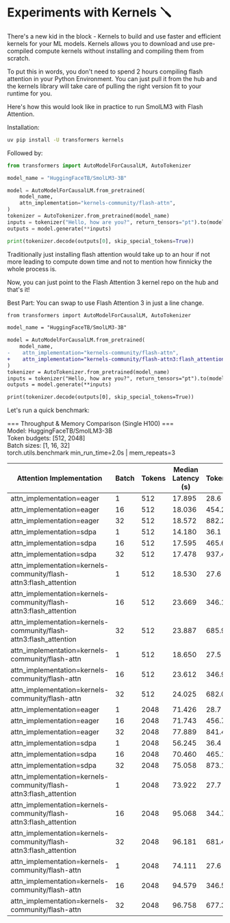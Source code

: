 # Experiments with Kernels 🪛

There's a new kid in the block - Kernels to build and use faster and efficient kernels for your ML models. Kernels allows you to download and use pre-compiled compute kernels without installing and compiling them from scratch.

To put this in words, you don't need to spend 2 hours compiling flash attention in your Python Environment. You can just pull it from the hub and the kernels library will take care of pulling the right version fit to your runtime for you.

Here's how this would look like in practice to run SmolLM3 with Flash Attention. 

Installation:

```bash
uv pip install -U transformers kernels
```

Followed by:

```python
from transformers import AutoModelForCausalLM, AutoTokenizer

model_name = "HuggingFaceTB/SmolLM3-3B"

model = AutoModelForCausalLM.from_pretrained(
    model_name,
    attn_implementation="kernels-community/flash-attn",
)
tokenizer = AutoTokenizer.from_pretrained(model_name)
inputs = tokenizer("Hello, how are you?", return_tensors="pt").to(model.device)
outputs = model.generate(**inputs)

print(tokenizer.decode(outputs[0], skip_special_tokens=True))
```

Traditionally just installing flash attention would take up to an hour if not more leading to compute down time and not to mention how finnicky the whole process is.

Now, you can just point to the Flash Attention 3 kernel repo on the hub and that's it!

Best Part: You can swap to use Flash Attention 3 in just a line change.

```diff
from transformers import AutoModelForCausalLM, AutoTokenizer

model_name = "HuggingFaceTB/SmolLM3-3B"

model = AutoModelForCausalLM.from_pretrained(
    model_name,
-    attn_implementation="kernels-community/flash-attn",
+    attn_implementation="kernels-community/flash-attn3:flash_attention",    
)
tokenizer = AutoTokenizer.from_pretrained(model_name)
inputs = tokenizer("Hello, how are you?", return_tensors="pt").to(model.device)
outputs = model.generate(**inputs)

print(tokenizer.decode(outputs[0], skip_special_tokens=True))
```

Let's run a quick benchmark:


=== Throughput & Memory Comparison (Single H100) ===  
Model: HuggingFaceTB/SmolLM3-3B  
Token budgets: [512, 2048]  
Batch sizes: [1, 16, 32]  
torch.utils.benchmark min_run_time=2.0s | mem_repeats=3

| Attention Implementation                        | Batch | Tokens | Median Latency (s) | Tokens/s | Peak Alloc (GiB) | Peak Reserved (GiB) |
|-------------------------------------------------|-------|--------|--------------------|----------|------------------|---------------------|
| attn_implementation=eager                       | 1     | 512    | 17.895             | 28.6     | 5.80             | 5.83                |
| attn_implementation=eager                       | 16    | 512    | 18.036             | 454.2    | 6.46             | 6.86                |
| attn_implementation=eager                       | 32    | 512    | 18.572             | 882.2    | 7.15             | 8.46                |
| attn_implementation=sdpa                        | 1     | 512    | 14.180             | 36.1     | 5.80             | 5.81                |
| attn_implementation=sdpa                        | 16    | 512    | 17.595             | 465.6    | 6.46             | 6.86                |
| attn_implementation=sdpa                        | 32    | 512    | 17.478             | 937.4    | 7.15             | 8.46                |
| attn_implementation=kernels-community/flash-attn3:flash_attention | 1     | 512    | 18.530             | 27.6     | 5.80             | 5.81                |
| attn_implementation=kernels-community/flash-attn3:flash_attention | 16    | 512    | 23.669             | 346.1    | 6.41             | 6.62                |
| attn_implementation=kernels-community/flash-attn3:flash_attention | 32    | 512    | 23.887             | 685.9    | 7.08             | 8.43                |
| attn_implementation=kernels-community/flash-attn | 1     | 512    | 18.650             | 27.5     | 5.80             | 5.81                |
| attn_implementation=kernels-community/flash-attn | 16    | 512    | 23.612             | 346.9    | 6.41             | 6.62                |
| attn_implementation=kernels-community/flash-attn | 32    | 512    | 24.025             | 682.0    | 7.08             | 8.47                |
| attn_implementation=eager                       | 1     | 2048   | 71.426             | 28.7     | 5.92             | 6.04                |
| attn_implementation=eager                       | 16    | 2048   | 71.743             | 456.7    | 8.34             | 14.83               |
| attn_implementation=eager                       | 32    | 2048   | 77.889             | 841.4    | 10.91            | 39.77               |
| attn_implementation=sdpa                        | 1     | 2048   | 56.245             | 36.4     | 5.91             | 6.02                |
| attn_implementation=sdpa                        | 16    | 2048   | 70.460             | 465.1    | 8.33             | 14.83               |
| attn_implementation=sdpa                        | 32    | 2048   | 75.058             | 873.1    | 10.90            | 39.78               |
| attn_implementation=kernels-community/flash-attn3:flash_attention | 1     | 2048   | 73.922             | 27.7     | 5.91             | 6.02                |
| attn_implementation=kernels-community/flash-attn3:flash_attention | 16    | 2048   | 95.068             | 344.7    | 8.17             | 23.79               |
| attn_implementation=kernels-community/flash-attn3:flash_attention | 32    | 2048   | 96.181             | 681.4    | 10.61            | 78.71               |
| attn_implementation=kernels-community/flash-attn | 1     | 2048   | 74.111             | 27.6     | 5.91             | 6.02                |
| attn_implementation=kernels-community/flash-attn | 16    | 2048   | 94.579             | 346.5    | 8.17             | 23.79               |
| attn_implementation=kernels-community/flash-attn | 32    | 2048   | 96.758             | 677.3    | 10.61            | 78.70               |

